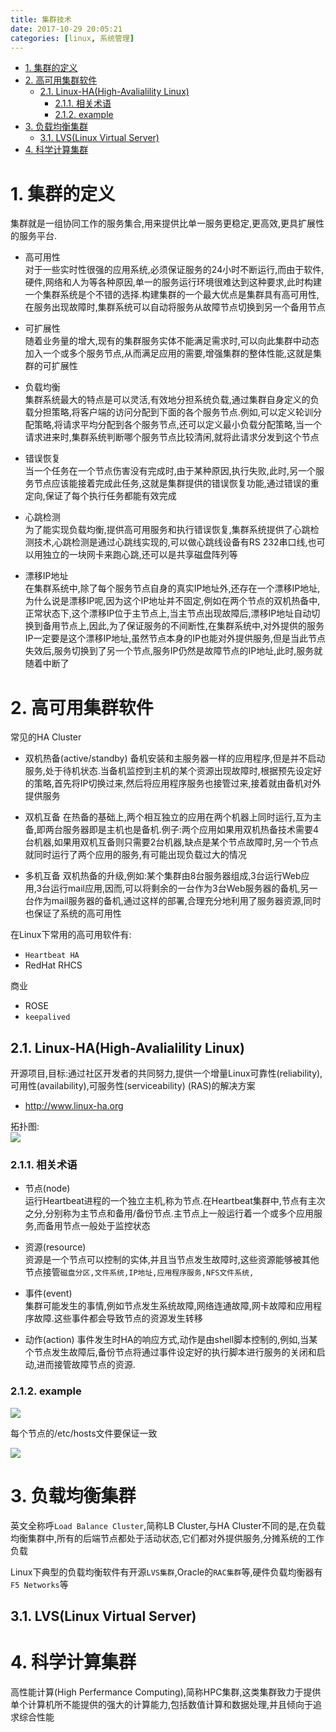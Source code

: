```yaml
---
title: 集群技术
date: 2017-10-29 20:05:21
categories: [linux, 系统管理]
---
```



<!-- TOC -->

- [1. 集群的定义](#1-集群的定义)
- [2. 高可用集群软件](#2-高可用集群软件)
    - [2.1. Linux-HA(High-Avalialility Linux)](#21-linux-hahigh-avalialility-linux)
        - [2.1.1. 相关术语](#211-相关术语)
        - [2.1.2. example](#212-example)
- [3. 负载均衡集群](#3-负载均衡集群)
    - [3.1. LVS(Linux Virtual Server)](#31-lvslinux-virtual-server)
- [4. 科学计算集群](#4-科学计算集群)

<!-- /TOC -->


<a id="markdown-1-集群的定义" name="1-集群的定义"></a>
# 1. 集群的定义

集群就是一组协同工作的服务集合,用来提供比单一服务更稳定,更高效,更具扩展性的服务平台.


* 高可用性  
 对于一些实时性很强的应用系统,必须保证服务的24小时不断运行,而由于软件,硬件,网络和人为等各种原因,单一的服务运行环境很难达到这种要求,此时构建一个集群系统是个不错的选择.构建集群的一个最大优点是集群具有高可用性,在服务出现故障时,集群系统可以自动将服务从故障节点切换到另一个备用节点

* 可扩展性  
 随着业务量的增大,现有的集群服务实体不能满足需求时,可以向此集群中动态加入一个或多个服务节点,从而满足应用的需要,增强集群的整体性能,这就是集群的可扩展性

* 负载均衡  
 集群系统最大的特点是可以灵活,有效地分担系统负载,通过集群自身定义的负载分担策略,将客户端的访问分配到下面的各个服务节点.例如,可以定义轮训分配策略,将请求平均分配到各个服务节点,还可以定义最小负载分配策略,当一个请求进来时,集群系统判断哪个服务节点比较清闲,就将此请求分发到这个节点


* 错误恢复  
 当一个任务在一个节点伤害没有完成时,由于某种原因,执行失败,此时,另一个服务节点应该能接着完成此任务,这就是集群提供的错误恢复功能,通过错误的重定向,保证了每个执行任务都能有效完成

* 心跳检测  
 为了能实现负载均衡,提供高可用服务和执行错误恢复,集群系统提供了心跳检测技术,心跳检测是通过心跳线实现的,可以做心跳线设备有RS 232串口线,也可以用独立的一块网卡来跑心跳,还可以是共享磁盘阵列等

 * 漂移IP地址  
 在集群系统中,除了每个服务节点自身的真实IP地址外,还存在一个漂移IP地址,为什么说是漂移IP呢,因为这个IP地址并不固定,例如在两个节点的双机热备中,正常状态下,这个漂移IP位于主节点上,当主节点出现故障后,漂移IP地址自动切换到备用节点上,因此,为了保证服务的不间断性,在集群系统中,对外提供的服务IP一定要是这个漂移IP地址,虽然节点本身的IP也能对外提供服务,但是当此节点失效后,服务切换到了另一个节点,服务IP仍然是故障节点的IP地址,此时,服务就随着中断了

<a id="markdown-2-高可用集群软件" name="2-高可用集群软件"></a>
# 2. 高可用集群软件

常见的HA Cluster

* 双机热备(active/standby)
 备机安装和主服务器一样的应用程序,但是并不启动服务,处于待机状态.当备机监控到主机的某个资源出现故障时,根据预先设定好的策略,首先将IP切换过来,然后将应用程序服务也接管过来,接着就由备机对外提供服务

* 双机互备
 在热备的基础上,两个相互独立的应用在两个机器上同时运行,互为主备,即两台服务器即是主机也是备机.例子:两个应用如果用双机热备技术需要4台机器,如果用双机互备则只需要2台机器,缺点是某个节点故障时,另一个节点就同时运行了两个应用的服务,有可能出现负载过大的情况

* 多机互备
 双机热备的升级,例如:某个集群由8台服务器组成,3台运行Web应用,3台运行mail应用,因而,可以将剩余的一台作为3台Web服务器的备机,另一台作为mail服务器的备机,通过这样的部署,合理充分地利用了服务器资源,同时也保证了系统的高可用性


在Linux下常用的高可用软件有: 
* `Heartbeat HA`
* RedHat RHCS

商业
* ROSE
* `keepalived`


<a id="markdown-21-linux-hahigh-avalialility-linux" name="21-linux-hahigh-avalialility-linux"></a>
## 2.1. Linux-HA(High-Avalialility Linux)
开源项目,目标:通过社区开发者的共同努力,提供一个增量Linux可靠性(reliability),可用性(availability),可服务性(serviceability) (RAS)的解决方案

* http://www.linux-ha.org

拓扑图:  
![](http://ouxarji35.bkt.clouddn.com/snipaste_20171101_111156.png)

<a id="markdown-211-相关术语" name="211-相关术语"></a>
### 2.1.1. 相关术语

* 节点(node)  
 运行Heartbeat进程的一个独立主机,称为节点.在Heartbeat集群中,节点有主次之分,分别称为主节点和备用/备份节点.主节点上一般运行着一个或多个应用服务,而备用节点一般处于监控状态

* 资源(resource)  
 资源是一个节点可以控制的实体,并且当节点发生故障时,这些资源能够被其他节点接管`磁盘分区,文件系统,IP地址,应用程序服务,NFS文件系统,`

* 事件(event)  
 集群可能发生的事情,例如节点发生系统故障,网络连通故障,网卡故障和应用程序故障.这些事件都会导致节点的资源发生转移

* 动作(action)
 事件发生时HA的响应方式,动作是由shell脚本控制的,例如,当某个节点发生故障后,备份节点将通过事件设定好的执行脚本进行服务的关闭和启动,进而接管故障节点的资源.

<a id="markdown-212-example" name="212-example"></a>
### 2.1.2. example

![](http://ouxarji35.bkt.clouddn.com/snipaste_20171101_112118.png)

每个节点的/etc/hosts文件要保证一致

![](http://ouxarji35.bkt.clouddn.com/snipaste_20171101_112613.png)

<a id="markdown-3-负载均衡集群" name="3-负载均衡集群"></a>
# 3. 负载均衡集群

英文全称呼`Load Balance Cluster`,简称LB Cluster,与HA Cluster不同的是,在负载均衡集群中,所有的后端节点都处于活动状态,它们都对外提供服务,分摊系统的工作负载

Linux下典型的负载均衡软件有开源`LVS集群`,Oracle的`RAC集群`等,硬件负载均衡器有`F5 Networks`等

<a id="markdown-31-lvslinux-virtual-server" name="31-lvslinux-virtual-server"></a>
## 3.1. LVS(Linux Virtual Server)

<a id="markdown-4-科学计算集群" name="4-科学计算集群"></a>
# 4. 科学计算集群
高性能计算(High Perfermance Computing),简称HPC集群,这类集群致力于提供单个计算机所不能提供的强大的计算能力,包括数值计算和数据处理,并且倾向于追求综合性能

